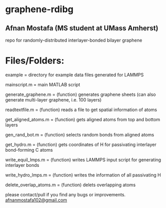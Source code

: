 # graphene-rdibg
## Afnan Mostafa (MS student at UMass Amherst)

repo for randomly-distributed interlayer-bonded bilayer graphene

# Files/Folders:

example 			= 	directory for example data files generated for LAMMPS

mainscript.m 			= 	main MATLAB script

generate_graphene.m 	= 	(function) generates graphene sheets (can also generate multi-layer graphene, i.e. 100 layers)

readtextfile.m 		= 	(function) reads a file to get spatial information of atoms

get_aligned_atoms.m 	= 	(function) gets aligned atoms from top and bottom layers

gen_rand_bot.m 		= 	(function) selects random bonds from aligned atoms

get_hydro.m 			= 	(function) gets coordinates of H for passivating interlayer bond-forming C atoms

write_equil_lmps.m 		= 	(function) writes LAMMPS input script for generating interlayer bonds

write_hydro_lmps.m 		= 	(function) writes the information of all passivating H

delete_overlap_atoms.m 	= 	(function) delets overlapping atoms

please contact/pull if you find any bugs or improvements.
afnanmostafa102@gmail.com
